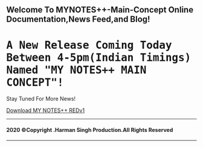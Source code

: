 ## Welcome To MYNOTES++-Main-Concept Online Documentation,News Feed,and Blog!
<h1><tt>A New Release Coming Today Between 4-5pm(Indian Timings) Named "MY NOTES++ MAIN CONCEPT"! </tt></h1>
<p>Stay Tuned For More News!</p>
<a href="https://github.com/VerronCoss/MYNOTESpp-Main-Concept/files/5364748/MYNOTES%2B%2B.REDv1.zip">Download MY NOTES++ REDv1</a>
<hr>
<h4><b>2020 ©Copyright .Harman Singh Production.All Rights Reserved</b></h4>
<hr>
